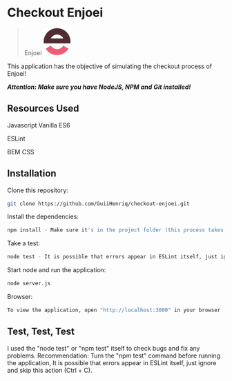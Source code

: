 # Checkout Enjoei
> Enjoei ![](static/img/logo.png)

This application has the objective of simulating the checkout process of Enjoei!

**_Attention: Make sure you have NodeJS, NPM and Git installed!_**

## Resources Used
Javascript Vanilla ES6

ESLint

BEM CSS


## Installation

Clone this repository:

```sh
git clone https://github.com/GuiiHenriq/checkout-enjoei.git
```

Install the dependencies:

```sh
npm install - Make sure it's in the project folder (this process takes 15 ~ 20 seconds)
```

Take a test:

```sh
node test - It is possible that errors appear in ESLint itself, just ignore, skip this action (Ctrl + C) and proceed to the next step (this process takes 05 ~ 15 seconds)
```

Start node and run the application:

```sh
node server.js
```

Browser:
```sh
To view the application, open "http://localhost:3000" in your browser
```
 
  
## Test, Test, Test

I used the "node test" or "npm test" itself to check bugs and fix any problems.
Recommendation: Turn the "npm test" command before running the application, It is possible that errors appear in ESLint itself, just ignore and skip this action (Ctrl + C).